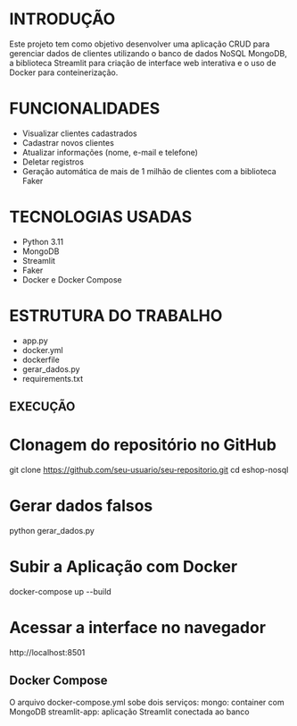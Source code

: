 # INTRODUÇÃO
Este projeto tem como objetivo desenvolver uma aplicação CRUD para gerenciar dados de clientes utilizando o banco de dados NoSQL MongoDB, a biblioteca Streamlit para criação de interface web interativa e o uso de Docker para conteinerização.

# FUNCIONALIDADES
- Visualizar clientes cadastrados
- Cadastrar novos clientes
- Atualizar informações (nome, e-mail e telefone)
- Deletar registros
- Geração automática de mais de 1 milhão de clientes com a biblioteca Faker

# TECNOLOGIAS USADAS
- Python 3.11
- MongoDB
- Streamlit
- Faker
- Docker e Docker Compose

# ESTRUTURA DO TRABALHO
- app.py
- docker.yml
- dockerfile
- gerar_dados.py
- requirements.txt

## EXECUÇÃO
# Clonagem do repositório no GitHub
git clone https://github.com/seu-usuario/seu-repositorio.git
cd eshop-nosql

# Gerar dados falsos
python gerar_dados.py

# Subir a Aplicação com Docker
docker-compose up --build
# Acessar a interface no navegador
http://localhost:8501

## Docker Compose
O arquivo docker-compose.yml sobe dois serviços:
mongo: container com MongoDB
streamlit-app: aplicação Streamlit conectada ao banco



